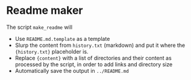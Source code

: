 # Readme maker

The script `make_readme` will
* Use `README.md.template` as a template
* Slurp the content from `history.txt` (markdown) and put it where the `{history.txt}` placeholder is. 
* Replace `{content}` with a list of directories and their content as processed by the script, in order to add links and directory size
* Automatically save the output in `../README.md`
